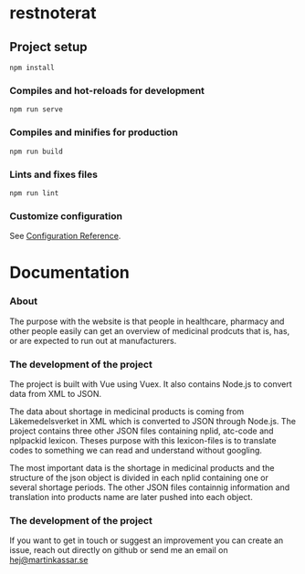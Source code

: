 # restnoterat

## Project setup
```
npm install
```

### Compiles and hot-reloads for development
```
npm run serve
```

### Compiles and minifies for production
```
npm run build
```

### Lints and fixes files
```
npm run lint
```

### Customize configuration
See [Configuration Reference](https://cli.vuejs.org/config/).

# Documentation

### About
The purpose with the website is that people in healthcare, pharmacy and other people easily can get an overview of medicinal prodcuts that is, has, or are expected to run out at manufacturers.

### The development of the project
The project is built with Vue using Vuex. It also contains Node.js to convert data from XML to JSON.

The data about shortage in medicinal products is coming from Läkemedelsverket in XML which is converted to JSON through Node.js. The project contains three other JSON files containing nplid, atc-code and nplpackid lexicon. Theses purpose with this lexicon-files is to translate codes to something we can read and understand without googling.

The most important data is the shortage in medicinal products and the structure of the json object is divided in each nplid containing one or several shortage periods. The other JSON files containnig information and translation into products name are later pushed into each object.

### The development of the project
If you want to get in touch or suggest an improvement you can create an issue, reach out directly on github or send me an email on hej@martinkassar.se
